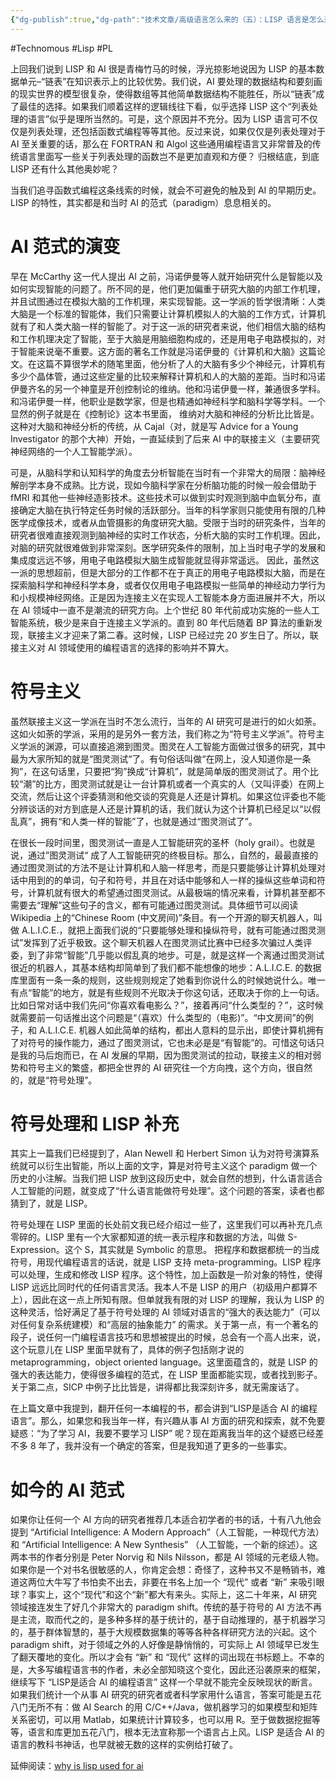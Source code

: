 ```yaml
---
{"dg-publish":true,"dg-path":"技术文章/高级语言怎么来的（五）：LISP 语言是怎么来的 – LISP 和 AI 的青梅竹马 B.md","permalink":"/技术文章/高级语言怎么来的（五）：LISP 语言是怎么来的 – LISP 和 AI 的青梅竹马 B/","created":"2023-10-09T09:53:20.000+08:00","updated":"2024-05-11T14:50:18.078+08:00"}
---
```


#Technomous #Lisp #PL 

上回我们说到 LISP 和 AI 很是青梅竹马的时候，浮光掠影地说因为 LISP 的基本数据单元–“链表”在知识表示上的比较优势。我们说，AI 要处理的数据结构和要刻画的现实世界的模型很复杂，使得数组等其他简单数据结构不能胜任，所以“链表”成了最佳的选择。如果我们顺着这样的逻辑线往下看，似乎选择 LISP 这个“列表处理的语言”似乎是理所当然的。可是，这个原因并不充分。因为 LISP 语言可不仅仅是列表处理，还包括函数式编程等等其他。反过来说，如果仅仅是列表处理对于 AI 至关重要的话，那么在 FORTRAN 和 Algol 这些通用编程语言又非常普及的传统语言里面写一些关于列表处理的函数岂不是更加直观和方便？ 归根结底，到底 LISP 还有什么其他奥妙呢？

当我们追寻函数式编程这条线索的时候，就会不可避免的触及到 AI 的早期历史。LISP 的特性，其实都是和当时 AI 的范式（paradigm）息息相关的。

# AI 范式的演变

早在 McCarthy 这一代人提出 AI 之前，冯诺伊曼等人就开始研究什么是智能以及如何实现智能的问题了。所不同的是，他们更加偏重于研究大脑的内部工作机理，并且试图通过在模拟大脑的工作机理，来实现智能。这一学派的哲学很清晰：人类大脑是一个标准的智能体，我们只需要让计算机模拟人的大脑的工作方式，计算机就有了和人类大脑一样的智能了。对于这一派的研究者来说，他们相信大脑的结构和工作机理决定了智能，至于大脑是用脑细胞构成的，还是用电子电路模拟的，对于智能来说毫不重要。这方面的著名工作就是冯诺伊曼的《计算机和大脑》这篇论文。在这篇不算很学术的随笔里面，他分析了人的大脑有多少个神经元，计算机有多少个晶体管，通过这些定量的比较来解释计算机和人的大脑的差距。当时和冯诺伊曼齐名的另一个神童是开创控制论的维纳。他和冯诺伊曼一样，兼通很多学科。和冯诺伊曼一样，他职业是数学家，但是也精通如神经科学和脑科学等学科。一个显然的例子就是在《控制论》这本书里面， 维纳对大脑和神经的分析比比皆是。这种对大脑和神经分析的传统，从 Cajal（对，就是写 Advice for a Young Investigator 的那个大神）开始，一直延续到了后来 AI 中的联接主义（主要研究神经网络的一个人工智能学派）。

可是，从脑科学和认知科学的角度去分析智能在当时有一个非常大的局限：脑神经解剖学本身不成熟。比方说，现如今脑科学家在分析脑功能的时候一般会借助于 fMRI 和其他一些神经造影技术。这些技术可以做到实时观测到脑中血氧分布，直接确定大脑在执行特定任务时候的活跃部分。当年的科学家则只能使用有限的几种医学成像技术，或者从血管摄影的角度研究大脑。受限于当时的研究条件，当年的研究者很难直接观测到脑神经的实时工作状态，分析大脑的实时工作机理。因此，对脑的研究就很难做到非常深刻。医学研究条件的限制，加上当时电子学的发展和集成度远远不够，用电子电路模拟大脑生成智能就显得非常遥远。 因此，虽然这一派的思想超前，但是大部分的工作都不在于真正的用电子电路模拟大脑，而是在探索脑科学和神经科学本身，或者仅仅用电子电路模拟一些简单的神经动力学行为和小规模神经网络。正是因为连接主义在实现人工智能本身方面进展并不大，所以在 AI 领域中一直不是潮流的研究方向。上个世纪 80 年代前成功实施的一些人工智能系统，极少是来自于连接主义学派的。直到 80 年代后随着 BP 算法的重新发现，联接主义才迎来了第二春。这时候，LISP 已经过完 20 岁生日了。所以，联接主义对 AI 领域使用的编程语言的选择的影响并不算大。

# 符号主义

虽然联接主义这一学派在当时不怎么流行，当年的 AI 研究可是进行的如火如荼。这如火如荼的学派，采用的是另外一套方法，我们称之为“符号主义学派”。符号主义学派的渊源，可以直接追溯到图灵。图灵在人工智能方面做过很多的研究，其中最为大家所知的就是“图灵测试“了。有句俗话叫做“在网上，没人知道你是一条狗”，在这句话里，只要把“狗”换成“计算机”，就是简单版的图灵测试了。用个比较“潮”的比方，图灵测试就是让一台计算机或者一个真实的人（又叫评委）在网上交流，然后让这个评委猜测和他交谈的究竟是人还是计算机。如果这位评委也不能分辨谈话的对方到底是人还是计算机的话，我们就认为这个计算机已经足以“以假乱真”，拥有“和人类一样的智能”了，也就是通过“图灵测试了”。

在很长一段时间里，图灵测试一直是人工智能研究的圣杯（holy grail）。也就是说，通过”图灵测试“ 成了人工智能研究的终极目标。那么，自然的，最最直接的通过图灵测试的方法不是让计算机和人脑一样思考，而是只要能够让计算机处理对话中用到的的单词，句子和符号，并且在对话中能够和人一样的操纵这些单词和符号，计算机就有很大的希望通过图灵测试。从最极端的情况来看，计算机甚至都不需要去“理解”这些句子的含义，都有可能通过图灵测试。具体细节可以阅读 Wikipedia 上的“Chinese Room (中文房间)”条目。有一个开源的聊天机器人，叫做 A.L.I.C.E.，就把上面我们说的“只要能够处理和操纵符号，就有可能通过图灵测试”发挥到了近乎极致。这个聊天机器人在图灵测试比赛中已经多次骗过人类评委，到了非常“智能”几乎能以假乱真的地步。可是，就是这样一个离通过图灵测试很近的机器人，其基本结构却简单到了我们都不能想像的地步：A.L.I.C.E.  的数据库里面有一条一条的规则，这些规则规定了她看到你说什么的时候她说什么。唯一有点“智能”的地方，就是有些规则不光取决于你这句话，还取决于你的上一句话。 比如日常对话中我们先问“你喜欢看电影么？”，接着再问“什么类型的？”，这时候就需要前一句话推出这个问题是“（喜欢）什么类型的（电影)”。“中文房间”的例子，和 A.L.I.C.E. 机器人如此简单的结构，都出人意料的显示出，即使计算机拥有了对符号的操作能力，通过了图灵测试，它也未必是是“有智能”的。可惜这句话只是我的马后炮而已，在 AI 发展的早期，因为图灵测试的拉动，联接主义的相对弱势和符号主义的繁盛，都把全世界的 AI 研究往一个方向拽，这个方向，很自然的，就是“符号处理”。

# 符号处理和 LISP 补充

其实上一篇我们已经提到了，Alan Newell 和 Herbert Simon 认为对符号演算系统就可以衍生出智能，所以上面的文字，算是对符号主义这个 paradigm 做一个历史的小注解。当我们把 LISP 放到这段历史中，就会自然的想到，什么语言适合人工智能的问题，就变成了“什么语言能做符号处理”。这个问题的答案，读者也都猜到了，就是 LISP。

符号处理在 LISP 里面的长处前文我已经介绍过一些了，这里我们可以再补充几点零碎的。LISP 里有一个大家都知道的统一表示程序和数据的方法，叫做 S-Expression。这个 S，其实就是 Symbolic 的意思。 把程序和数据都统一的当成符号，用现代编程语言的话说，就是 LISP 支持 meta-programming。LISP 程序可以处理，生成和修改 LISP 程序。这个特性，加上函数是一阶对象的特性，使得 LISP 远远比同时代的任何语言灵活。我本人不是 LISP 的用户（初级用户都算不上），因此在这一点上所知有限。但单就我有限的对 LISP 的理解，我认为 LISP 的这种灵活，恰好满足了基于符号处理的 AI 领域对语言的“强大的表达能力”（可以对任何复杂系统建模）和“高层的抽象能力” 的需求。关于第一点，有一个著名的段子，说任何一门编程语言技巧和思想被提出的时候，总会有一个高人出来，说，这个玩意儿在 LISP 里面早就有了，具体的例子包括刚才说的 metaprogramming，object oriented language。这里面蕴含的，就是 LISP 的强大的表达能力，使得很多编程的范式，在 LISP 里面都能实现，或者找到影子。关于第二点，SICP 中例子比比皆是，讲得都比我深刻许多，就无需废话了。

在上篇文章中我提到，翻开任何一本编程的书，都会讲到“LISP是适合 AI 的编程语言”。那么，如果您和我当年一样，有兴趣从事 AI 方面的研究和探索，就不免要疑惑：“为了学习 AI，我要不要学习 LISP” 呢？现在距离我当年的这个疑惑已经差不多 8 年了，我并没有一个确定的答案，但是我知道了更多的一些事实。

# 如今的 AI 范式

如果你让任何一个 AI 方向的研究者推荐几本适合初学者的书的话，十有八九他会提到 “Artificial Intelligence: A Modern Approach”（人工智能，一种现代方法）和 “Artificial Intelligence: A New Synthesis” （人工智能，一个新的综述）。这两本书的作者分别是 Peter Norvig 和 Nils Nilsson，都是 AI 领域的元老级人物。如果你是一个对书名很敏感的人，你肯定会想：奇怪了，这种书又不是畅销书，难道这两位大牛写了书怕卖不出去，非要在书名上加一个 “现代” 或者 “新” 来吸引眼球？事实上，这个“现代”和这个“新”都大有来头。实际上，这二十年来，AI 研究领域接连发生了好几个非常大的 paradigm shift。传统的基于符号的 AI 方法不再是主流，取而代之的，是多种多样的基于统计的，基于自动推理的，基于机器学习的，基于群体智慧的，基于大规模数据集的等等各种各样研究方法的兴起。这个 paradigm shift，对于领域之外的人好像是静悄悄的，可实际上 AI 领域早已发生了翻天覆地的变化。所以才会有 “新” 和 “现代” 这样的词出现在书标题上。不幸的是，大多写编程语言书的作者，未必全部知晓这个变化，因此还沿袭原来的框架，继续写下 “LISP是适合  AI 的编程语言” 这样一个早就不能完全反映现状的断言。如果我们统计一个从事 AI 研究的研究者或者科学家用什么语言，答案可能是五花八门无所不有：做 AI Search 的用 C/C++/Java，做机器学习的如果模型和矩阵关系密切，可以用 Matlab，如果统计计算较多，也可以用 R。至于做数据挖掘等等，语言和库更加五花八门，根本无法宣称那一个语言占上风。LISP 是适合 AI 的语言的教科书神话，也早就被无数的这样的实例给打破了。

延伸阅读：[why is lisp used for ai](http://stackoverflow.com/questions/130475/why-is-lisp-used-for-ai)